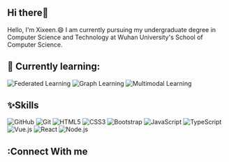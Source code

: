 ## Hi there👋
Hello, I'm Xixeen.😄 I am currently pursuing my undergraduate degree in Computer Science and Technology at Wuhan University's School of Computer Science.
##  🌱 Currently learning:
![Federated Learning](https://img.shields.io/badge/-Federated%20Learning-lightgrey)
![Graph Learning](https://img.shields.io/badge/-Graph%20Learning-lightgrey)
![Multimodal Learning](https://img.shields.io/badge/-Multimodal%20Learning-lightgrey)

## ✨Skills
![GitHub](https://img.shields.io/badge/-GitHub-181717?style=flat-square&logo=github)
![Git](https://img.shields.io/badge/-Git-F05032?style=flat-square&logo=git)
![HTML5](https://img.shields.io/badge/-HTML5-E34F26?style=flat-square&logo=html5&logoColor=white)
![CSS3](https://img.shields.io/badge/-CSS3-1572B6?style=flat-square&logo=css3)
![Bootstrap](https://img.shields.io/badge/-Bootstrap-563D7C?style=flat-square&logo=bootstrap)
![JavaScript](https://img.shields.io/badge/-JavaScript-F7DF1E?style=flat-square&logo=javascript&logoColor=black)
![TypeScript](https://img.shields.io/badge/-TypeScript-007ACC?style=flat-square&logo=typescript)
![Vue.js](https://img.shields.io/badge/-Vue.js-4FC08D?style=flat-square&logo=vue.js&logoColor=white)
![React](https://img.shields.io/badge/-React-20232A?style=flat-square&logo=react)
![Node.js](https://img.shields.io/badge/-Node.js-339933?style=flat-square&logo=node.js&logoColor=white)


## :Connect With me

<!---
Xixeen/Xixeen is a ✨ special ✨ repository because its `README.md` (this file) appears on your GitHub profile.
You can click the Preview link to take a look at your changes.
--->
